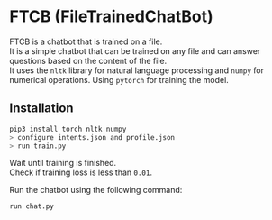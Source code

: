 # FTCB (FileTrainedChatBot)
FTCB is a chatbot that is trained on a file. <br>
It is a simple chatbot that can be trained on any file and can answer questions based on the content of the file. <br>It uses the `nltk` library for natural language processing and `numpy` for numerical operations. Using `pytorch` for training the model. <br>

## Installation
```bash
pip3 install torch nltk numpy
> configure intents.json and profile.json
> run train.py
```

Wait until training is finished. <br>
Check if training loss is less than ``0.01``. <br>

Run the chatbot using the following command:
```bash
run chat.py
```